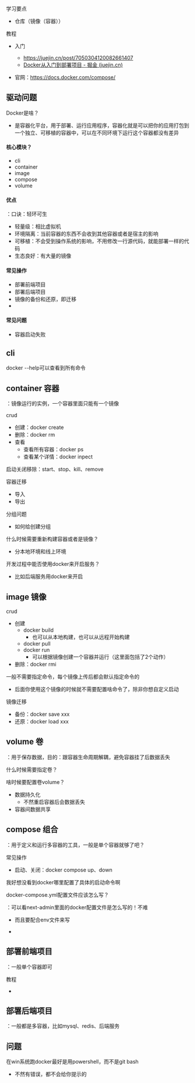 

学习要点

- 仓库（镜像（容器））

教程

- 入门

  - https://juejin.cn/post/7050304120082661407
  - [Docker从入门到部署项目 - 掘金 (juejin.cn)](https://juejin.cn/post/7266721485812547625?searchId=20240513204052C646BBB88D0A330F8E0C#heading-24)

- 官网：https://docs.docker.com/compose/

  

## 驱动问题

Docker是啥？

- 是容器化平台，用于部署、运行应用程序，容器化就是可以把你的应用打包到一个独立、可移植的容器中，可以在不同环境下运行这个容器都没有差异



#### 核心模块？

- cli
- container
- image
- compose
- volume



#### 优点

：口诀：轻环可生

- 轻量级：相比虚拟机
- 环境隔离：当前容器的东西不会收到其他容器或者是宿主的影响
- 可移植：不会受到操作系统的影响，不用修改一行源代码，就能部署一样的代码
- 生态良好：有大量的镜像

#### 常见操作

- 部署前端项目
- 部署后端项目
- 镜像的备份和还原，即迁移
- 



#### 常见问题

- 容器启动失败



## cli

docker --help可以查看到所有命令





## container 容器

：镜像运行的实例，一个容器里面只能有一个镜像

crud

- 创建：docker create
- 删除：docker rm
- 查看
  - 查看所有容器：docker ps
  - 查看某个详情：docker inpect

启动关闭移除：start、stop、kill、remove

容器迁移

- 导入
- 导出

分组问题

- 如何给创建分组

什么时候需要重新构建容器或者是镜像？

- 分本地环境和线上环境

开发过程中能否使用docker来开启服务？

- 比如后端服务用docker来开启



## image 镜像

crud

- 创建
  - docker build
    - 也可以从本地构建，也可以从远程开始构建
  - docker pull
  - docker run
    - 可以根据镜像创建一个容器并运行（这里面包括了2个动作）
- 删除：docker rmi

一般不需要指定命令，每个镜像上传后都会默认指定命令的

- 后面你使用这个镜像的时候就不需要配置啥命令了，除非你想自定义启动

镜像迁移

- 备份：docker save xxx
- 还原：docker load xxx



## volume 卷

：用于保存数据，目的：跟容器生命周期解耦，避免容器挂了后数据丢失

什么时候需要指定卷？



啥时候要配置卷volume？

- 数据持久化
  - 不然重启容器后会数据丢失
- 容器间数据共享



## compose 组合

：用于定义和运行多容器的工具，一般是单个容器就够了吧？

常见操作

- 启动、关闭：docker compose up、down

我好想没看到docker哪里配置了具体的启动命令啊



docker-compose.yml配置文件应该怎么写？

：可以看next-admin里面的docker配置文件是怎么写的！不难

- 而且要配合env文件来写

- 



## 部署前端项目

：一般单个容器即可

教程

- 



## 部署后端项目

：一般都是多容器，比如mysql、redis、后端服务



## 问题

在win系统跑docker最好是用powershell，而不是git bash

- 不然有错误，都不会给你提示的

